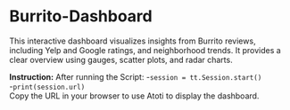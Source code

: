 # Burrito-Dashboard


This interactive dashboard visualizes insights from Burrito reviews, including Yelp and Google ratings, and neighborhood trends. 
It provides a clear overview using gauges, scatter plots, and radar charts.

**Instruction:** After running the Script: 
-`session = tt.Session.start()`    
-`print(session.url)`  
Copy the URL in your browser to use Atoti to display the dashboard.
